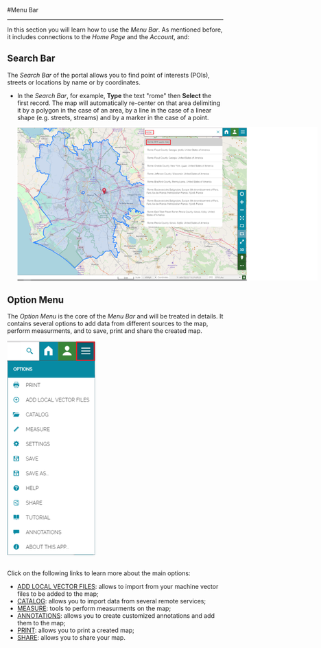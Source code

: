 #Menu Bar
*********

In this section you will learn how to use the *Menu Bar*. As mentioned before, it includes connections to the *Home Page* and the *Account*, and:  

Search Bar
----------
The *Search Bar* of the portal allows you to find point of interests (POIs), streets or locations by name or by coordinates.  
 

* In the *Search Bar*, for example, **Type** the text "rome" then **Select** the first record. The map will automatically re-center on that area delimiting it by a polygon in the case of an area, by a line in the case of a linear shape (e.g. streets, streams) and by a marker in the case of a point.    

  <img src="img/rome.png" style="max-width:700px;" />

Option Menu
-----------
The *Option Menu* is the core of the *Menu Bar* and will be treated in details. It contains several options to add data from different sources to the map, perform measurments, and to save, print and share the created map. 

<img src="img/menu-options.png" style="max-height:500px;" />

<br>
<br>

Click on the following links to learn more about the main options:

* [ADD LOCAL VECTOR FILES](local-files): allows to import from your machine vector files to be added to  the map;
* [CATALOG](catalog): allows you to import data from several remote services;
* [MEASURE](measure): tools to perform measurments on the map;
* [ANNOTATIONS](annotations): allows you to create customized annotations and add them to the map;
* [PRINT](print): allows you to print a created map;
* [SHARE](share): allows you to share your map.    